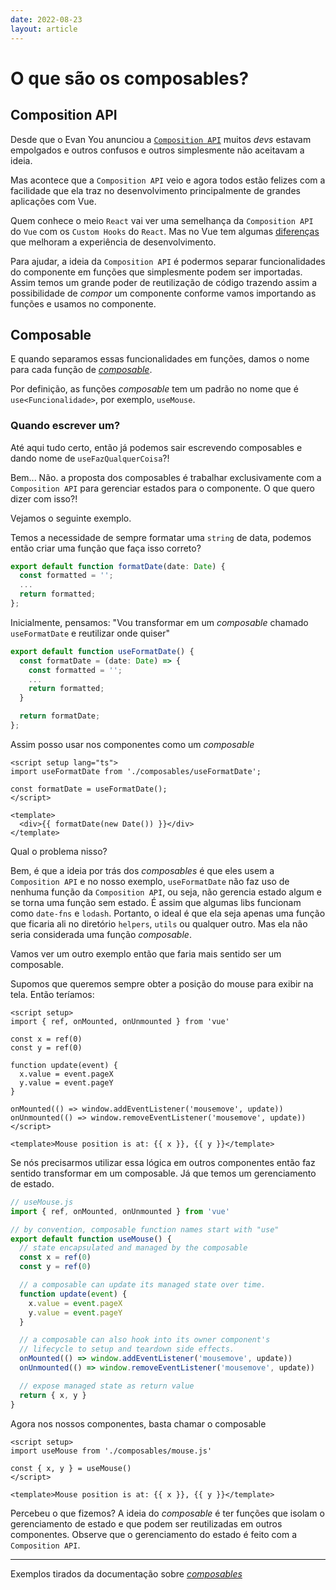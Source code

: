 ```yaml
---
date: 2022-08-23
layout: article
---
```


# O que são os composables?

## Composition API

Desde que o Evan You anunciou a [`Composition API`](https://vuejs.org/guide/extras/composition-api-faq.html) muitos *devs* estavam empolgados e outros confusos e outros simplesmente não aceitavam a ideia.

Mas acontece que a `Composition API` veio e agora todos estão felizes com a facilidade que ela traz no desenvolvimento principalmente de grandes aplicações com Vue.

Quem conhece o meio `React` vai ver uma semelhança da `Composition API` do `Vue` com os `Custom Hooks` do `React`. Mas no Vue tem algumas [diferenças](https://vuejs.org/guide/extras/composition-api-faq.html#comparison-with-react-hooks) que melhoram a experiência de desenvolvimento.

Para ajudar, a ideia da `Composition API` é podermos separar funcionalidades do componente em funções que simplesmente podem ser importadas. Assim temos um grande poder de reutilização de código trazendo assim a possibilidade de *compor* um componente conforme vamos importando as funções e usamos no componente.

## Composable

E quando separamos essas funcionalidades em funções, damos o nome para cada função de [*composable*](https://vuejs.org/guide/reusability/composables.html).

Por definição, as funções *composable* tem um padrão no nome que é `use<Funcionalidade>`, por exemplo, `useMouse`.

### Quando escrever um?

Até aqui tudo certo, então já podemos sair escrevendo composables e dando nome de `useFazQualquerCoisa`?!

Bem... Não. a proposta dos composables é trabalhar exclusivamente com a `Composition API` para gerenciar estados para o componente. O que quero dizer com isso?!

Vejamos o seguinte exemplo.

Temos a necessidade de sempre formatar uma `string` de data, podemos então criar uma função que faça isso correto?

```typescript [formatDate.ts]
export default function formatDate(date: Date) {
  const formatted = '';
  ...
  return formatted;
};
```

Inicialmente, pensamos: "Vou transformar em um *composable* chamado `useFormatDate` e reutilizar onde quiser"

```ts
export default function useFormatDate() {
  const formatDate = (date: Date) => {
    const formatted = '';
    ...
    return formatted;
  }

  return formatDate;
};
```

Assim posso usar nos componentes como um *composable*

```vue
<script setup lang="ts">
import useFormatDate from './composables/useFormatDate';

const formatDate = useFormatDate();
</script>

<template>
  <div>{{ formatDate(new Date()) }}</div>
</template>
```

Qual o problema nisso?

Bem, é que a ideia por trás dos *composables* é que eles usem a `Composition API` e no nosso exemplo, `useFormatDate` não faz uso de nenhuma função da `Composition API`, ou seja, não gerencia estado algum e se torna uma função sem estado. É assim que algumas libs funcionam como `date-fns` e `lodash`. Portanto, o ideal é que ela seja apenas uma função que ficaria ali no diretório `helpers`, `utils` ou qualquer outro. Mas ela não seria considerada uma função *composable*.

Vamos ver um outro exemplo então que faria mais sentido ser um composable.

Supomos que queremos sempre obter a posição do mouse para exibir na tela. Então teríamos:

```vue
<script setup>
import { ref, onMounted, onUnmounted } from 'vue'

const x = ref(0)
const y = ref(0)

function update(event) {
  x.value = event.pageX
  y.value = event.pageY
}

onMounted(() => window.addEventListener('mousemove', update))
onUnmounted(() => window.removeEventListener('mousemove', update))
</script>

<template>Mouse position is at: {{ x }}, {{ y }}</template>
```

Se nós precisarmos utilizar essa lógica em outros componentes então faz sentido transformar em um composable. Já que temos um gerenciamento de estado.

```js
// useMouse.js
import { ref, onMounted, onUnmounted } from 'vue'

// by convention, composable function names start with "use"
export default function useMouse() {
  // state encapsulated and managed by the composable
  const x = ref(0)
  const y = ref(0)

  // a composable can update its managed state over time.
  function update(event) {
    x.value = event.pageX
    y.value = event.pageY
  }

  // a composable can also hook into its owner component's
  // lifecycle to setup and teardown side effects.
  onMounted(() => window.addEventListener('mousemove', update))
  onUnmounted(() => window.removeEventListener('mousemove', update))

  // expose managed state as return value
  return { x, y }
}
```

Agora nos nossos componentes, basta chamar o composable

```vue
<script setup>
import useMouse from './composables/mouse.js'

const { x, y } = useMouse()
</script>

<template>Mouse position is at: {{ x }}, {{ y }}</template>
```

Percebeu o que fizemos? A ideia do *composable* é ter funções que isolam o gerenciamento de estado e que podem ser reutilizadas em outros componentes. Observe que o gerenciamento do estado é feito com a `Composition API`.

---

Exemplos tirados da documentação sobre [*composables*](https://vuejs.org/guide/reusability/composables.html#mouse-tracker-example)
